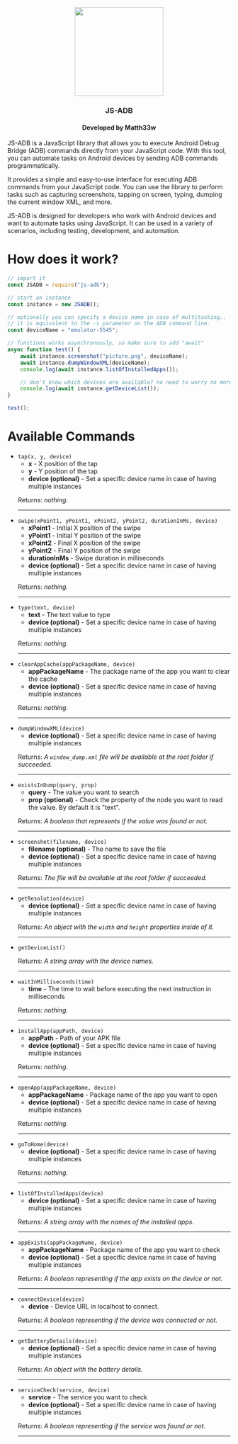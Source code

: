 <div align="center">
    <img width="200" height="200" src="https://media.discordapp.net/attachments/1099435229334224948/1099435278298525727/logo.png?width=655&height=655" />
    <h3 align="center">JS-ADB</h3>
    <h4 align="center">Developed by Matth33w</h4>
</div>
<p>JS-ADB is a JavaScript library that allows you to execute Android Debug Bridge (ADB) commands directly from your JavaScript code. With this tool, you can automate tasks on Android devices by sending ADB commands programmatically.</p>
<p>It provides a simple and easy-to-use interface for executing ADB commands from your JavaScript code. You can use the library to perform tasks such as capturing screenshots, tapping on screen, typing, dumping the current window XML, and more.</p>
<p>JS-ADB is designed for developers who work with Android devices and want to automate tasks using JavaScript. It can be used in a variety of scenarios, including testing, development, and automation.</p>
<h1>How does it work?</h1>

```js
// import it
const JSADB = require("js-adb");

// start an instance
const instance = new JSADB();

// optionally you can specify a device name in case of multitasking..
// it is equivalent to the -s parameter on the ADB command line.
const deviceName = "emulator-5545";

// functions works asynchronously, so make sure to add "await" 
async function test() {
    await instance.screenshot("picture.png", deviceName);
    await instance.dumpWindowXML(deviceName);
    console.log(await instance.listOfInstalledApps());

    // don't know which devices are available? no need to worry no more..
    console.log(await instance.getDeviceList());
}

test();
```
<h1>Available Commands</h1>
<ul>
    <li>
        <code>tap(x, y, device)</code>
        <ul>
            <li><b>x</b> - X position of the tap</li>
            <li><b>y</b> - Y position of the tap</li>
            <li><b>device (optional)</b> - Set a specific device name in case of having multiple instances</li>
        </ul>
        <p>Returns: <i>nothing.</i></p>
    </li>
    <hr/>
    <li>
        <code>swipe(xPoint1, yPoint1, xPoint2, yPoint2, durationInMs, device)</code>
        <ul>
            <li><b>xPoint1</b> - Initial X position of the swipe</li>
            <li><b>yPoint1</b> - Initial Y position of the swipe</li>
            <li><b>xPoint2</b> - Final X position of the swipe</li>
            <li><b>yPoint2</b> - Final Y position of the swipe</li>
            <li><b>durationInMs</b> - Swipe duration in milliseconds</li>
            <li><b>device (optional)</b> - Set a specific device name in case of having multiple instances</li>
        </ul>
        <p>Returns: <i>nothing.</i></p>
    </li>
    <hr/>
    <li>
        <code>type(text, device)</code>
        <ul>
            <li><b>text</b> - The text value to type</li>
            <li><b>device (optional)</b> - Set a specific device name in case of having multiple instances</li>
        </ul>
        <p>Returns: <i>nothing.</i></p>
    </li>
    <hr/>
    <li>
        <code>clearAppCache(appPackageName, device)</code>
        <ul>
            <li><b>appPackageName</b> - The package name of the app you want to clear the cache</li>
            <li><b>device (optional)</b> - Set a specific device name in case of having multiple instances</li>
        </ul>
        <p>Returns: <i>nothing.</i></p>
    </li>
    <hr/>
    <li>
        <code>dumpWindowXML(device)</code>
        <ul>
            <li><b>device (optional)</b> - Set a specific device name in case of having multiple instances</li>
        </ul>
        <p>Returns: <i>A <code>window_dump.xml</code> file will be available at the root folder if succeeded.</i></p>
    </li>
    <hr/>
    <li>
        <code>existsInDump(query, prop)</code>
        <ul>
            <li><b>query</b> - The value you want to search</li>
            <li><b>prop (optional)</b> - Check the property of the node you want to read the value. By default it is "text".</li>
        </ul>
        <p>Returns: <i>A boolean that represents if the value was found or not.</i></p>
    </li>
    <hr/>
    <li>
        <code>screenshot(filename, device)</code>
        <ul>
            <li><b>filename (optional)</b> - The name to save the file</li>
            <li><b>device (optional)</b> - Set a specific device name in case of having multiple instances</li>
        </ul>
        <p>Returns: <i>The file will be available at the root folder if succeeded.</i></p>
    </li>
    <hr/>
    <li>
        <code>getResolution(device)</code>
        <ul>
            <li><b>device (optional)</b> - Set a specific device name in case of having multiple instances</li>
        </ul>
        <p>Returns: <i>An object with the <code>width</code> and <code>height</code> properties inside of it.</i></p>
    </li>
    <hr/>
    <li>
        <code>getDeviceList()</code>
        <p>Returns: <i>A string array with the device names.</i></p>
    </li>
    <hr/>
    <li>
        <code>waitInMilliseconds(time)</code>
        <ul>
            <li><b>time</b> - The time to wait before executing the next instruction in milliseconds</li>
        </ul>
        <p>Returns: <i>nothing.</i></p>
    </li>
    <hr/>
    <li>
        <code>installApp(appPath, device)</code>
        <ul>
            <li><b>appPath</b> - Path of your APK file</li>
            <li><b>device (optional)</b> - Set a specific device name in case of having multiple instances</li>
        </ul>
        <p>Returns: <i>nothing.</i></p>
    </li>
    <hr/>
    <li>
        <code>openApp(appPackageName, device)</code>
        <ul>
            <li><b>appPackageName</b> - Package name of the app you want to open</li>
            <li><b>device (optional)</b> - Set a specific device name in case of having multiple instances</li>
        </ul>
        <p>Returns: <i>nothing.</i></p>
    </li>
    <hr/>
    <li>
        <code>goToHome(device)</code>
        <ul>
            <li><b>device (optional)</b> - Set a specific device name in case of having multiple instances</li>
        </ul>
        <p>Returns: <i>nothing.</i></p>
    </li>
    <hr/>
    <li>
        <code>listOfInstalledApps(device)</code>
        <ul>
            <li><b>device (optional)</b> - Set a specific device name in case of having multiple instances</li>
        </ul>
        <p>Returns: <i>A string array with the names of the installed apps.</i></p>
    </li>
    <hr/>
    <li>
        <code>appExists(appPackageName, device)</code>
        <ul>
            <li><b>appPackageName</b> - Package name of the app you want to check</li>
            <li><b>device (optional)</b> - Set a specific device name in case of having multiple instances</li>
        </ul>
        <p>Returns: <i>A boolean representing if the app exists on the device or not.</i></p>
    </li>
    <hr/>
    <li>
        <code>connectDevice(device)</code>
        <ul>
            <li><b>device</b> - Device URL in localhost to connect.</li>
        </ul>
        <p>Returns: <i>A boolean representing if the device was connected or not.</i></p>
    </li>
    <hr/>
    <li>
        <code>getBatteryDetails(device)</code>
        <ul>
            <li><b>device (optional)</b> - Set a specific device name in case of having multiple instances</li>
        </ul>
        <p>Returns: <i>An object with the battery details.</i></p>
    </li>
    <hr/>
    <li>
        <code>serviceCheck(service, device)</code>
        <ul>
            <li><b>service</b> - The service you want to check</li>
            <li><b>device (optional)</b> - Set a specific device name in case of having multiple instances</li>
        </ul>
        <p>Returns: <i>A boolean representing if the service was found or not.</i></p>
    </li>
    <hr/>
</ul>